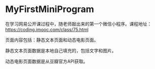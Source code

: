 # MyFirstMiniProgram
在学习网易公开课过程中，随老师敲出来的第一个微信小程序。课程地址：https://coding.imooc.com/class/75.html

页面内容包括：静态文本页面和动态电影页面。

静态文本页面数据是本地自己填充的，包括文字和图片。

动态电影页面数据是从豆瓣官方API获取。
